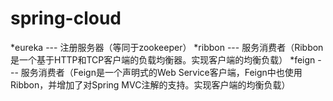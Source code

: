 # spring-cloud

*eureka --- 注册服务器（等同于zookeeper）
*ribbon --- 服务消费者（Ribbon是一个基于HTTP和TCP客户端的负载均衡器。实现客户端的均衡负载）
*feign  --- 服务消费者（Feign是一个声明式的Web Service客户端，Feign中也使用Ribbon，并增加了对Spring MVC注解的支持。实现客户端的均衡负载）
